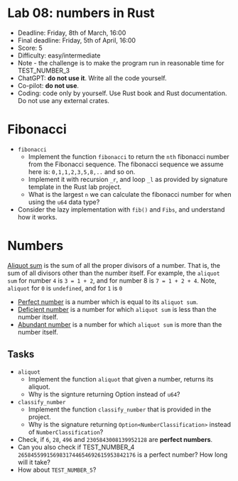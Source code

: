 # Lab 08: numbers in Rust

* Deadline: Friday, 8th of March, 16:00
* Final deadline: Friday, 5th of April, 16:00
* Score: 5
* Difficulty: easy/intermediate
* Note - the challenge is to make the program run in reasonable time for TEST_NUMBER_3
* ChatGPT: **do not use it**. Write all the code yourself.
* Co-pilot: **do not use**.
* Coding: code only by yourself. Use Rust book and Rust documentation. Do not use any external crates.




# Fibonacci

* `fibonacci`
   * Implement the function `fibonacci` to return the `nth` fibonacci number from the Fibonacci sequence.
   The fibonacci sequence we assume here is: `0,1,1,2,3,5,8,..` and so on.
   * Implement it with recursion `_r`, and loop `_l` as provided by signature template in the Rust lab project.
   * What is the largest `n` we can calculate the fibonacci number for when using the `u64` data type?
* Consider the lazy implementation with `fib()` and `Fibs`, and understand how it works.



# Numbers

[Aliquot sum](https://en.wikipedia.org/wiki/Aliquot_sum) is the sum of all the proper divisors of a number.
That is, the sum of all divisors other than the number itself.
For example, the `aliquot sum` for number `4` is `3 = 1 + 2`, and for number 8 is `7 = 1 + 2 + 4`.
Note, `aliquot` for `0` is `undefined`, and for `1` is `0`

* [Perfect number](https://en.wikipedia.org/wiki/Perfect_number) is a number which is equal to its `aliquot sum`.
* [Deficient number](https://en.wikipedia.org/wiki/Deficient_number) is a number for which `aliquot sum` is less than the number itself.
* [Abundant number](https://en.wikipedia.org/wiki/Abundant_number) is a number for which `aliquot sum` is more than the number itself.



## Tasks

* `aliquot`
   * Implement the function `aliquot` that given a number, returns its aliquot.
   * Why is the signture returning Option<u64> instead of `u64`?
* `classify_number`
   * Implement the function `classify_number` that is provided in the project.
   * Why is the signature returning `Option<NumberClassification>` instead of `NumberClassification`?
* Check, if `6`, `28`, `496` and `2305843008139952128` are **perfect numbers**.
* Can you also check if TEST_NUMBER_4 `2658455991569831744654692615953842176` is a perfect number? How long will it take?
* How about `TEST_NUMBER_5`?


